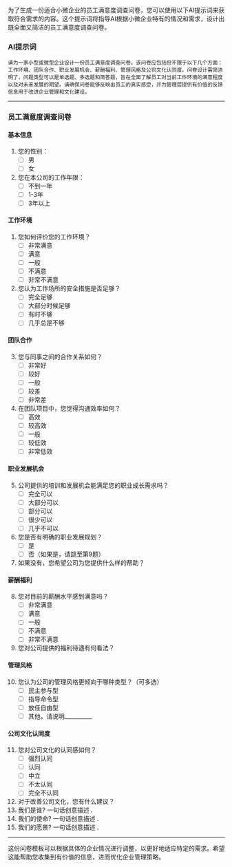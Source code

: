
为了生成一份适合小微企业的员工满意度调查问卷，您可以使用以下AI提示词来获取符合需求的内容。这个提示词将指导AI根据小微企业特有的情况和需求，设计出既全面又简洁的员工满意度调查问卷。

### AI提示词

```
请为一家小型或微型企业设计一份员工满意度调查问卷。该问卷应包括但不限于以下几个方面：工作环境、团队合作、职业发展机会、薪酬福利、管理风格及公司文化认同度。问卷设计需简洁明了，问题类型可以是单选题、多选题和简答题，旨在全面了解员工对当前工作环境的满意程度以及对未来发展的期望。请确保问卷能够反映出员工的真实感受，并为管理层提供有价值的反馈信息用于改进企业管理和文化建设。
```


---

### 员工满意度调查问卷

#### 基本信息
1. 您的性别：
   - [ ] 男
   - [ ] 女
2. 您在本公司的工作年限：
   - [ ] 不到一年
   - [ ] 1-3年
   - [ ] 3年以上

#### 工作环境
1. 您如何评价您的工作环境？
   - [ ] 非常满意
   - [ ] 满意
   - [ ] 一般
   - [ ] 不满意
   - [ ] 非常不满意
2. 您认为工作场所的安全措施是否足够？
   - [ ] 完全足够
   - [ ] 大部分时候足够
   - [ ] 有时不够
   - [ ] 几乎总是不够

#### 团队合作
3. 您与同事之间的合作关系如何？
   - [ ] 非常好
   - [ ] 较好
   - [ ] 一般
   - [ ] 较差
   - [ ] 非常差
4. 在团队项目中，您觉得沟通效率如何？
   - [ ] 高效
   - [ ] 较高效
   - [ ] 一般
   - [ ] 较低效
   - [ ] 非常低效

#### 职业发展机会
5. 公司提供的培训和发展机会能满足您的职业成长需求吗？
   - [ ] 完全可以
   - [ ] 大部分可以
   - [ ] 部分可以
   - [ ] 很少可以
   - [ ] 几乎不可以
6. 您是否有明确的职业发展规划？
   - [ ] 是
   - [ ] 否（如果是，请跳至第9题）
7. 如果没有，您希望公司为您提供什么样的帮助？

#### 薪酬福利
8. 您对目前的薪酬水平感到满意吗？
    - [ ] 非常满意
    - [ ] 满意
    - [ ] 一般
    - [ ] 不满意
    - [ ] 非常不满意
9. 您对公司提供的福利待遇有何看法？

#### 管理风格
10. 您认为公司的管理风格更倾向于哪种类型？（可多选）
    - [ ] 民主参与型
    - [ ] 指导命令型
    - [ ] 放任自由型
    - [ ] 其他，请说明__________

#### 公司文化认同度
11. 您对公司文化的认同感如何？
    - [ ] 强烈认同
    - [ ] 认同
    - [ ] 中立
    - [ ] 不太认同
    - [ ] 完全不认同
12. 对于改善公司文化，您有什么建议？
13. 我们是谁? 一句话创意描述 . 
14. 我们的使命? 一句话创意描述 . 
15. 我们的愿景? 一句话创意描述 . 

---

这份问卷模板可以根据具体的企业情况进行调整，以更好地适应特定的需求。希望这能帮助您收集到有价值的信息，进而优化企业管理策略。